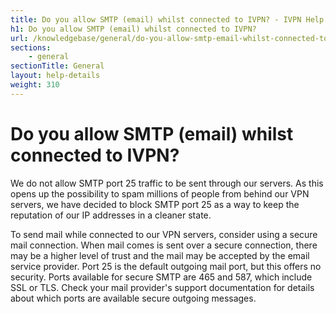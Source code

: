 ```yaml
---
title: Do you allow SMTP (email) whilst connected to IVPN? - IVPN Help
h1: Do you allow SMTP (email) whilst connected to IVPN?
url: /knowledgebase/general/do-you-allow-smtp-email-whilst-connected-to-ivpn/
sections:
    - general
sectionTitle: General
layout: help-details
weight: 310
---
```

# Do you allow SMTP (email) whilst connected to IVPN?

We do not allow SMTP port 25 traffic to be sent through our servers. As this opens up the possibility to spam millions of people from behind our VPN servers, we have decided to block SMTP port 25 as a way to keep the reputation of our IP addresses in a cleaner state.

To send mail while connected to our VPN servers, consider using a secure mail connection. When mail comes is sent over a secure connection, there may be a higher level of trust and the mail may be accepted by the email service provider. Port 25 is the default outgoing mail port, but this offers no security.  Ports available for secure SMTP are 465 and 587, which include SSL or TLS. Check your mail provider's support documentation for details about which ports are available secure outgoing messages.
